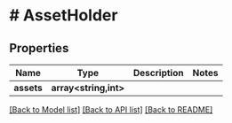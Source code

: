# # AssetHolder

## Properties

Name | Type | Description | Notes
------------ | ------------- | ------------- | -------------
**assets** | **array<string,int>** |  |

[[Back to Model list]](../../README.md#models) [[Back to API list]](../../README.md#endpoints) [[Back to README]](../../README.md)
